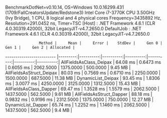 
BenchmarkDotNet=v0.10.14, OS=Windows 10.0.16299.431 (1709/FallCreatorsUpdate/Redstone3)
Intel Core i7-3770K CPU 3.50GHz (Ivy Bridge), 1 CPU, 8 logical and 4 physical cores
Frequency=3435892 Hz, Resolution=291.0452 ns, Timer=TSC
  [Host]     : .NET Framework 4.6.1 (CLR 4.0.30319.42000), 32bit LegacyJIT-v4.7.2650.0
  DefaultJob : .NET Framework 4.6.1 (CLR 4.0.30319.42000), 32bit LegacyJIT-v4.7.2650.0


                   Method |     Mean |     Error |    StdDev |     Gen 0 |     Gen 1 |     Gen 2 | Allocated |
------------------------- |---------:|----------:|----------:|----------:|----------:|----------:|----------:|
  AllFieldsAsClass_Deipax | 64.08 ms | 0.6473 ms | 0.6055 ms | 2062.5000 | 1375.0000 |  500.0000 |   9.45 MB |
 AllFieldsAsStruct_Deipax | 80.03 ms | 0.7569 ms | 0.6710 ms | 2250.0000 | 1500.0000 |  687.5000 |  11.38 MB |
       DynamicList_Deipax | 93.45 ms | 1.8306 ms | 3.0077 ms | 4250.0000 | 3125.0000 | 1312.5000 |  15.43 MB |
  AllFieldsAsClass_Dapper | 69.47 ms | 1.3528 ms | 1.5579 ms | 2062.5000 | 1437.5000 |  562.5000 |   9.61 MB |
 AllFieldsAsStruct_Dapper | 88.18 ms | 0.9832 ms | 0.9196 ms | 2312.5000 | 1375.0000 |  750.0000 |  12.27 MB |
       DynamicList_Dapper | 65.74 ms | 1.2252 ms | 1.1460 ms | 2062.5000 | 1437.5000 |  562.5000 |    9.4 MB |
